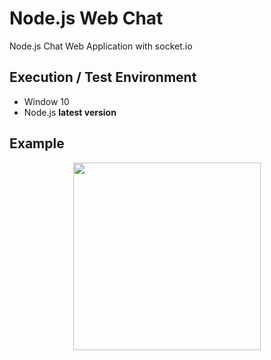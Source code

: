 # Node.js Web Chat

Node.js Chat Web Application with socket.io


## Execution / Test Environment

- Window 10
- Node.js **latest version**

## Example

<p align=center>
  <img width="300px" src="https://github.com/Xenia101/Node.js-Web-Chat/blob/master/img/image.gif?raw=true">
</p>
